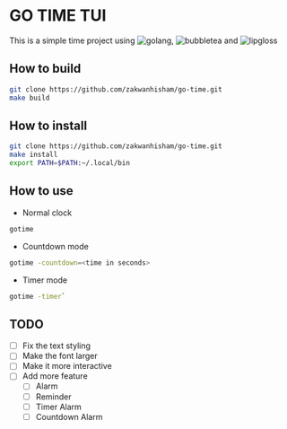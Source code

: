 # GO TIME TUI

This is a simple time project using ![golang](https://go.dev),
![bubbletea](https://github.com/charmbracelet/bubbletea)
and ![lipgloss](https://github.com/charmbracelet/lipgloss)

## How to build

```bash
git clone https://github.com/zakwanhisham/go-time.git
make build
```

## How to install

```bash
git clone https://github.com/zakwanhisham/go-time.git
make install
export PATH=$PATH:~/.local/bin
```

## How to use

- Normal clock

```bash
gotime

```

- Countdown mode

```bash
gotime -countdown=<time in seconds>
```

- Timer mode

```bash
gotime -timer`
```

## TODO

- [ ] Fix the text styling
- [ ] Make the font larger
- [ ] Make it more interactive
- [ ] Add more feature
  - [ ] Alarm
  - [ ] Reminder
  - [ ] Timer Alarm
  - [ ] Countdown Alarm
